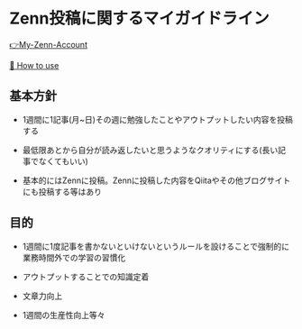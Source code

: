 # Zenn投稿に関するマイガイドライン

[👉My-Zenn-Account](https://zenn.dev/hirohiro_sys)

[📘 How to use](https://zenn.dev/zenn/articles/zenn-cli-guide)

## 基本方針

* 1週間に1記事(月~日)その週に勉強したことやアウトプットしたい内容を投稿する

* 最低限あとから自分が読み返したいと思うようなクオリティにする(長い記事でなくてもいい)

* 基本的にはZennに投稿。Zennに投稿した内容をQiitaやその他ブログサイトにも投稿する等はあり

## 目的

* 1週間に1度記事を書かないといけないというルールを設けることで強制的に業務時間外での学習の習慣化

* アウトプットすることでの知識定着

* 文章力向上

* 1週間の生産性向上等々


